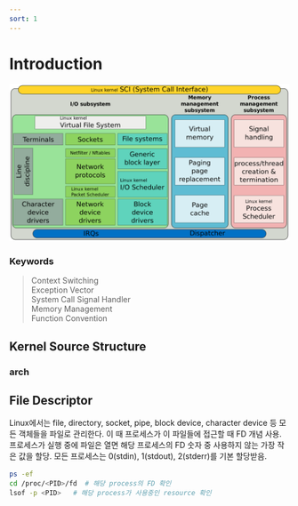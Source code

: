 ```yaml
---
sort: 1
---
```

# Introduction
![](../../img/kernel.png)
### Keywords
> Context Switching  
> Exception Vector  
> System Call
> Signal Handler  
> Memory Management  
> Function Convention


## Kernel Source Structure
### arch


## File Descriptor
Linux에서는 file, directory, socket, pipe, block device, character device 등 모든 객체들을 파일로 관리한다. 이 때 프로세스가 이 파일들에 접근할 때 FD 개념 사용. 프로세스가 실행 중에 파일은 열면 해당 프로세스의 FD 숫자 중 사용하지 않는 가장 작은 값을 할당. 모든 프로세스는 0(stdin), 1(stdout), 2(stderr)를 기본 할당받음.
```bash
ps -ef
cd /proc/<PID>/fd  # 해당 process의 FD 확인
lsof -p <PID>   # 해당 process가 사용중인 resource 확인
```